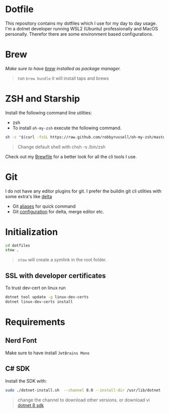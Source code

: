 # Dotfile

This repository contains my dotfiles which I use for my day to day usage. 
I'm a dotnet developer running WSL2 (Ubuntu) professionally and MacOS personally. Therefor there are some environment based configurations.

# Brew
_Make sure to have [brew](https://docs.brew.sh) installed as package manager._

> run `brew bundle` it will install taps and brews

# ZSH and Starship
Install the following command line utilties:
- zsh
- To install `oh-my-zsh` execute the following command.
```bash
sh -c "$(curl -fsSL https://raw.github.com/robbyrussell/oh-my-zsh/master/tools/install.sh)"
```
> Change default shell with chsh -s /bin/zsh

Check out my [Brewfile](./Brewfile) for a better look for all the cli tools I use.

# Git
I do not have any editor plugins for git. I prefer the buildin git cli utilties with some extra's like [delta](https://github.com/dandavison/delta)

- Git [aliases](./.zshrc) for quick command
- Git [configuration](./.gitconfig) for delta, merge editor etc.

# Initialization
```bash
cd dotfiles
stow .
```
> `stow` will create a symlink in the root folder.

## SSL with developer certificates
To trust dev-cert on linux run

```bash
dotnet tool update -g linux-dev-certs
dotnet linux-dev-certs install

```
# Requirements
## Nerd Font
Make sure to have install `JetBrains Mono`

## C# SDK
Install the SDK with:
```bash
sudo ./dotnet-install.sh  --channel 8.0 --install-dir /usr/lib/dotnet
```
> change the channel to download other versions.
or download vi [dotnet 8 sdk](https://dotnet.microsoft.com/en-us/download/dotnet/thank-you/sdk-8.0.300-macos-arm64-installer)
